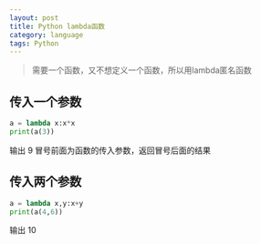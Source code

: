 ```yaml
---
layout: post
title: Python lambda函数
category: language
tags: Python
---
```


> 需要一个函数，又不想定义一个函数，所以用lambda匿名函数

## 传入一个参数
```python
a = lambda x:x*x
print(a(3))
```
输出
9
冒号前面为函数的传入参数，返回冒号后面的结果

## 传入两个参数
```python
a = lambda x,y:x+y
print(a(4,6)) 
```
输出 
10

